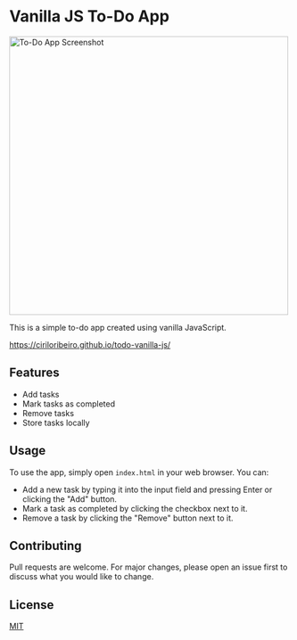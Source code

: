 # Vanilla JS To-Do App

<img src="https://i.imgur.com/AzxONyJ.png" alt="To-Do App Screenshot" width="500">

This is a simple to-do app created using vanilla JavaScript.

https://ciriloribeiro.github.io/todo-vanilla-js/

## Features

- Add tasks
- Mark tasks as completed
- Remove tasks
- Store tasks locally

## Usage

To use the app, simply open `index.html` in your web browser. You can:

- Add a new task by typing it into the input field and pressing Enter or clicking the "Add" button.
- Mark a task as completed by clicking the checkbox next to it.
- Remove a task by clicking the "Remove" button next to it.

## Contributing

Pull requests are welcome. For major changes, please open an issue first to discuss what you would like to change.

## License

[MIT](https://choosealicense.com/licenses/mit/)

